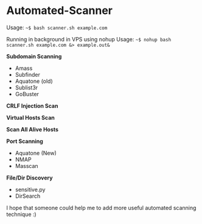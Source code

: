 # Automated-Scanner

Usage: `~$ bash scanner.sh example.com`

Running in background in VPS using nohup
Usage: `~$ nohup bash scanner.sh example.com &> example.out&`

**Subdomain Scanning**
* Amass
* Subfinder
* Aquatone (old)
* Sublist3r
* GoBuster

**CRLF Injection Scan**

**Virtual Hosts Scan**

**Scan All Alive Hosts**

**Port Scanning**
* Aquatone (New)
* NMAP
* Masscan

**File/Dir Discovery**
* sensitive.py
* DirSearch

I hope that someone could help me to add more useful automated scanning technique :)

